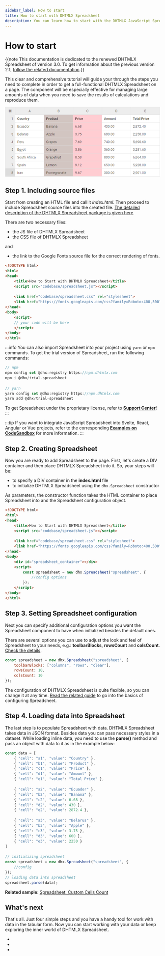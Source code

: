 ```yaml
---
sidebar_label: How to start
title: How to start with DHTMLX Spreadsheet
description: You can learn how to start with the DHTMLX JavaScript Spreadsheet library in the documentation. Browse developer guides and API reference, try out code examples and live demos, and download a free 30-day evaluation version of DHTMLX Spreadsheet.
---
```


# How to start

{{note This documentation is dedicated to the renewed DHTMLX Spreadsheet of version 3.0. To get information about the previous version 2.1, [follow the related documentation](https://docs.dhtmlx.com/spreadsheet__index.html).}}

This clear and comprehensive tutorial will guide your through the steps you need to complete in order to get a full-functional DHTMLX Spreadsheet on a page. The component will be especially effective for managing large amounts of data when you need to save the results of calculations and reproduce them.

![Spreadsheet init](assets/how_to_start.png)

## Step 1. Including source files

Start from creating an HTML file and call it *index.html*. Then proceed to include Spreadsheet source files into the created file. [The detailed description of the DHTMLX Spreadsheet package is given here](initialization.md#including-source-files).

There are two necessary files:

- the JS file of DHTMLX Spreadsheet
- the CSS file of DHTMLX Spreadsheet

and

- the link to the Google Fonts source file for the correct rendering of fonts.

~~~html title="index.html"
<!DOCTYPE html>
<html>
<head>
    <title>How to Start with DHTMLX Spreadsheet</title>
    <script src="codebase/spreadsheet.js"></script>   

    <link href="codebase/spreadsheet.css" rel="stylesheet"> 
    <link href="https://fonts.googleapis.com/css?family=Roboto:400,500" rel="stylesheet">
</head>
<body>
    <script>
    // your code will be here
    </script>
</body>
</html>
~~~

:::info
You can also import Spreadsheet into your project using `yarn` or `npm` commands. To get the trial version of Spreadsheet, run the following commands:

~~~jsx {2,3,6,7}
// npm
npm config set @dhx:registry https://npm.dhtmlx.com
npm i @dhx/trial-spreadsheet

// yarn
yarn config set @dhx:registry https://npm.dhtmlx.com
yarn add @dhx/trial-spreadsheet
~~~

To get Spreadsheet under the proprietary license, refer to [**Support Center**](https://dhtmlx.com/docs/technical-support.shtml?_gl=1*18ffotg*_ga*MTA3MDMxMTAxNi4xNzAwNTcxNzU4*_ga_N87XPB4GSG*MTcwMTQzMjczMS4yOS4xLjE3MDE0MzI3OTUuNTYuMC4w&_ga=2.77564829.902258312.1701098802-1070311016.1700571758)!
:::

:::tip
If you want to integrate JavaScript Spreadsheet into Svelte, React, Angular or Vue projects, refer to the corresponding [**Examples on CodeSandbox**](https://codesandbox.io/u/DHTMLX) for more information.
:::

## Step 2. Creating Spreadsheet

Now you are ready to add Spreadsheet to the page. First, let's create a DIV container and then place DHTMLX Spreadsheet into it. So, your steps will be:

- to specify a DIV container in the **index.html** file
- to initialize DHTMLX Spreadsheet using the `dhx.Spreadsheet` constructor

As parameters, the constructor function takes the HTML container to place Spreadsheet into and the Spreadsheet configuration object.

~~~html title="index.html"
<!DOCTYPE html>
<html>
<head>
    <title>How to Start with DHTMLX Spreadsheet</title>
    <script src="codebase/spreadsheet.js"></script>   
   
    <link href="codebase/spreadsheet.css" rel="stylesheet">  
    <link href="https://fonts.googleapis.com/css?family=Roboto:400,500" rel="stylesheet">
</head>
<body>
    <div id="spreadsheet_container"></div>
    <script>
        const spreadsheet = new dhx.Spreadsheet("spreadsheet", {
            //config options
        });
    </script>
</body>
</html>
~~~

## Step 3. Setting Spreadsheet configuration

Next you can specify additional configuration options you want the Spreadsheet component to have when initialized besides the default ones.

There are several options you can use to adjust the look and feel of Spreadsheet to your needs, e.g.: **toolbarBlocks**, **rowsCount** and **colsCount**. [Check the details](configuration.md).

~~~jsx
const spreadsheet = new dhx.Spreadsheet("spreadsheet", {
    toolbarBlocks: ["columns", "rows", "clear"],
    rowsCount: 10,
    colsCount: 10
});
~~~

The configuration of DHTMLX Spreadsheet is quite flexible, so you can change it at any time. [Read the related guide](configuration.md) to go into the basics of configuring Spreadsheet.

## Step 4. Loading data into Spreadsheet

The last step is to populate Spreadsheet with data. DHTMLX Spreadsheet takes data in JSON format. Besides data you can pass necessary styles in a dataset. While loading inline data, you need to use the **parse()** method and pass an object with data to it as in the example below:

~~~jsx title="data.json"
const data = [
    { "cell": "a1", "value": "Country" },
    { "cell": "b1", "value": "Product" },
    { "cell": "c1", "value": "Price" },
    { "cell": "d1", "value": "Amount" },
    { "cell": "e1", "value": "Total Price" },

    { "cell": "a2", "value": "Ecuador" },
    { "cell": "b2", "value": "Banana" },
    { "cell": "c2", "value": 6.68 },
    { "cell": "d2", "value": 430 },
    { "cell": "e2", "value": 2872.4 },

    { "cell": "a3", "value": "Belarus" },
    { "cell": "b3", "value": "Apple" },
    { "cell": "c3", "value": 3.75 },
    { "cell": "d3", "value": 600 },
    { "cell": "e3", "value": 2250 }
]

// initializing spreadsheet
const spreadsheet = new dhx.Spreadsheet("spreadsheet", {
    //config
});
// loading data into spreadsheet
spreadsheet.parse(data);
~~~

**Related sample**: [Spreadsheet. Custom Cells Count](https://snippet.dhtmlx.com/vc3mstsw)

## What's next

That's all. Just four simple steps and you have a handy tool for work with data in the tabular form. Now you can start working with your data or keep exploring the inner world of DHTMLX Spreadsheet.

- [](index.md)
- [](guides.md)
- [](api/api_overview.md)
